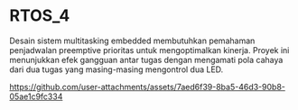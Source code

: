 # RTOS_4
Desain sistem multitasking embedded membutuhkan pemahaman penjadwalan preemptive prioritas untuk mengoptimalkan kinerja. Proyek ini menunjukkan efek gangguan antar tugas dengan mengamati pola cahaya dari dua tugas yang masing-masing mengontrol dua LED.


https://github.com/user-attachments/assets/7aed6f39-8ba5-46d3-90b8-05ae1c9fc334

